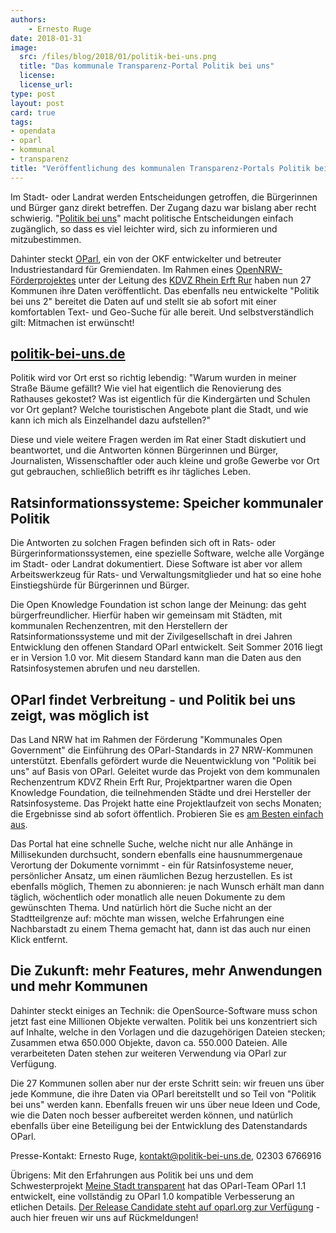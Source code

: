 ```yaml
---
authors:
    - Ernesto Ruge
date: 2018-01-31
image:
  src: /files/blog/2018/01/politik-bei-uns.png
  title: "Das kommunale Transparenz-Portal Politik bei uns"
  license:
  license_url:
type: post
layout: post
card: true
tags:
- opendata
- oparl
- kommunal
- transparenz
title: "Veröffentlichung des kommunalen Transparenz-Portals Politik bei uns 2"
---
```


Im Stadt- oder Landrat werden Entscheidungen getroffen, die Bürgerinnen und Bürger ganz direkt betreffen. Der Zugang dazu war bislang aber recht schwierig. "[Politik bei uns](https://politik-bei-uns.de/)" macht politische Entscheidungen einfach zugänglich, so dass es viel leichter wird, sich zu informieren und mitzubestimmen.

Dahinter steckt [OParl](https://oparl.org), ein von der OKF entwickelter und betreuter Industriestandard für Gremiendaten. Im Rahmen eines [OpenNRW-Förderprojektes](https://open.nrw/pilotprojekt-kommunales-open-government-nrw) unter der Leitung des [KDVZ Rhein Erft Rur](https://www.kdvz-frechen.de/) haben nun 27 Kommunen ihre Daten veröffentlicht. Das ebenfalls neu entwickelte "Politik bei uns 2" bereitet die Daten auf und stellt sie ab sofort mit einer komfortablen Text- und Geo-Suche für alle bereit. Und selbstverständlich gilt: Mitmachen ist erwünscht!

## [politik-bei-uns.de](https://politik-bei-uns.de/)

Politik wird vor Ort erst so richtig lebendig: "Warum wurden in meiner Straße Bäume gefällt? Wie viel hat eigentlich die Renovierung des Rathauses gekostet? Was ist eigentlich für die Kindergärten und Schulen vor Ort geplant? Welche touristischen Angebote plant die Stadt, und wie kann ich mich als Einzelhandel dazu aufstellen?"

Diese und viele weitere Fragen werden im Rat einer Stadt diskutiert und beantwortet, und die Antworten können Bürgerinnen und Bürger, Journalisten, Wissenschaftler oder auch kleine und große Gewerbe vor Ort gut gebrauchen, schließlich betrifft es ihr tägliches Leben.

## Ratsinformationssysteme: Speicher kommunaler Politik

Die Antworten zu solchen Fragen befinden sich oft in Rats- oder Bürgerinformationssystemen, eine spezielle Software, welche alle Vorgänge im Stadt- oder Landrat dokumentiert. Diese Software ist aber vor allem Arbeitswerkzeug für Rats- und Verwaltungsmitglieder und hat so eine hohe Einstiegshürde für Bürgerinnen und Bürger.

Die Open Knowledge Foundation ist schon lange der Meinung: das geht bürgerfreundlicher. Hierfür haben wir gemeinsam mit Städten, mit kommunalen Rechenzentren, mit den Herstellern der Ratsinformationssysteme und mit der Zivilgesellschaft in drei Jahren Entwicklung den offenen Standard OParl entwickelt. Seit Sommer 2016 liegt er in Version 1.0 vor. Mit diesem Standard kann man die Daten aus den Ratsinfosystemen abrufen und neu darstellen.

## OParl findet Verbreitung - und Politik bei uns zeigt, was möglich ist

Das Land NRW hat im Rahmen der Förderung "Kommunales Open Government" die Einführung des OParl-Standards in 27 NRW-Kommunen unterstützt. Ebenfalls gefördert wurde die Neuentwicklung von "Politik bei uns" auf Basis von OParl. Geleitet wurde das Projekt von dem kommunalen Rechenzentrum KDVZ Rhein Erft Rur, Projektpartner waren die Open Knowledge Foundation, die teilnehmenden Städte und drei Hersteller der Ratsinfosysteme. Das Projekt hatte eine Projektlaufzeit von sechs Monaten; die Ergebnisse sind ab sofort öffentlich. Probieren Sie es [am Besten einfach aus](https://politik-bei-uns.de/).

Das Portal hat eine schnelle Suche, welche nicht nur alle Anhänge in Millisekunden durchsucht, sondern ebenfalls eine hausnummergenaue Verortung der Dokumente vornimmt - ein für Ratsinfosysteme neuer, persönlicher Ansatz, um einen räumlichen Bezug herzustellen. Es ist ebenfalls möglich, Themen zu abonnieren: je nach Wunsch erhält man dann täglich, wöchentlich oder monatlich alle neuen Dokumente zu dem gewünschten Thema. Und natürlich hört die Suche nicht an der Stadtteilgrenze auf: möchte man wissen, welche Erfahrungen eine Nachbarstadt zu einem Thema gemacht hat, dann ist das auch nur einen Klick entfernt.

## Die Zukunft: mehr Features, mehr Anwendungen und mehr Kommunen

Dahinter steckt einiges an Technik: die OpenSource-Software muss schon jetzt fast eine Millionen Objekte verwalten. Politik bei uns konzentriert sich auf Inhalte, welche in den Vorlagen und die dazugehörigen Dateien stecken; Zusammen etwa 650.000 Objekte, davon ca. 550.000 Dateien. Alle verarbeiteten Daten stehen zur weiteren Verwendung via OParl zur Verfügung.

Die 27 Kommunen sollen aber nur der erste Schritt sein: wir freuen uns über jede Kommune, die ihre Daten via OParl bereitstellt und so Teil von "Politik bei uns" werden kann. Ebenfalls freuen wir uns über neue Ideen und Code, wie die Daten noch besser aufbereitet werden können, und natürlich ebenfalls über eine Beteiligung bei der Entwicklung des Datenstandards OParl.

Presse-Kontakt: Ernesto Ruge, [kontakt@politik-bei-uns.de](mailto:kontakt@politik-bei-uns.de), 02303 6766916

Übrigens: Mit den Erfahrungen aus Politik bei uns und dem Schwesterprojekt [Meine Stadt transparent](https://meine-stadt-transparent.de/) hat das OParl-Team OParl 1.1 entwickelt, eine vollständig zu OParl 1.0 kompatible Verbesserung an etlichen Details. [Der Release Candidate steht auf oparl.org zur Verfügung](https://oparl.org/2018/01/29/entwurf-fuer-oparl-1-1/) - auch hier freuen wir uns auf Rückmeldungen!
